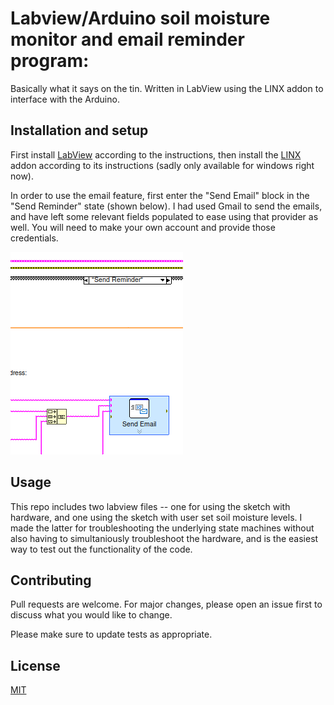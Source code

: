# Labview/Arduino soil moisture monitor and email reminder program:

Basically what it says on the tin. Written in LabView using the LINX addon to interface with the Arduino.

## Installation and setup

First install [LabView](https://www.ni.com/en/support/downloads/software-products/download.labview.html#487445) according to the instructions, then install the [LINX]([https://www.ni.com/en/support/downloads/software-products/download.labview.html#487445](https://www.ni.com/gate/gb/GB_EVALTLKTLINXLVH/US)) addon according to its instructions (sadly only available for windows right now). 

In order to use the email feature, first enter the "Send Email" block in the "Send Reminder" state (shown below). I had used Gmail to send the emails, and have left some relevant fields populated to ease using that provider as well. You will need to make your own account and provide those credentials.

![Location](images/SendEmailBlock.png)

## Usage

This repo includes two labview files -- one for using the sketch with hardware, and one using the sketch with user set soil moisture levels. I made the latter for troubleshooting the underlying state machines without also having to simultaniously troubleshoot the hardware, and is the easiest way to test out the functionality of the code.



## Contributing

Pull requests are welcome. For major changes, please open an issue first
to discuss what you would like to change.

Please make sure to update tests as appropriate.

## License

[MIT](https://choosealicense.com/licenses/mit/)
